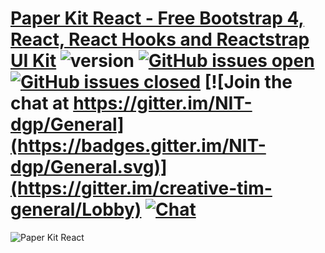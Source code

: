 # [Paper Kit React - Free Bootstrap 4, React, React Hooks and Reactstrap UI Kit](https://demos.creative-tim.com/paper-kit-react/#/index?ref=pkr-github-readme) ![version](https://img.shields.io/badge/version-1.3.2-blue.svg) [![GitHub issues open](https://img.shields.io/github/issues/creativetimofficial/paper-kit-react.svg?maxAge=2592000)](https://github.com/creativetimofficial/paper-kit-react/issues?q=is%3Aopen+is%3Aissue) [![GitHub issues closed](https://img.shields.io/github/issues-closed-raw/creativetimofficial/paper-kit-react.svg?maxAge=2592000)](https://github.com/creativetimofficial/paper-kit-react/issues?q=is%3Aissue+is%3Aclosed) [![Join the chat at https://gitter.im/NIT-dgp/General](https://badges.gitter.im/NIT-dgp/General.svg)](https://gitter.im/creative-tim-general/Lobby) [![Chat](https://img.shields.io/badge/chat-on%20discord-7289da.svg)](https://discord.gg/E4aHAQy)

![Paper Kit React](https://raw.githubusercontent.com/creativetimofficial/public-assets/master/paper-kit-react/opt_pk_react_thumbnail.jpg)
